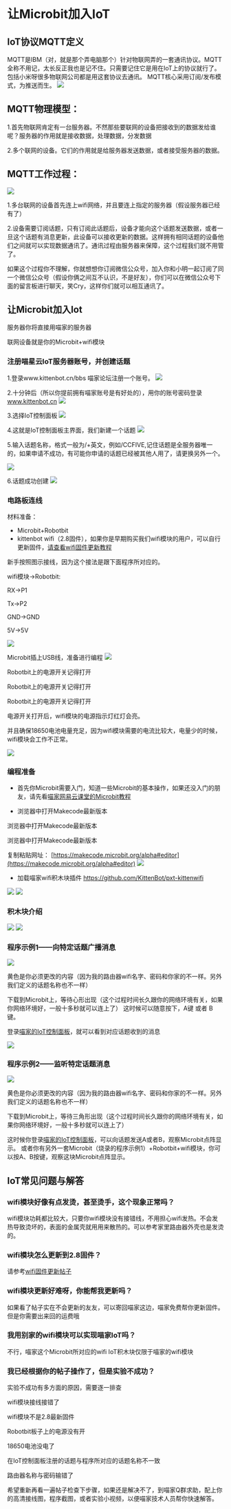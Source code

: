 # 让Microbit加入IoT

## IoT协议MQTT定义
MQTT是IBM（对，就是那个弄电脑那个）针对物联网弄的一套通讯协议。MQTT全称不用记，太长反正我也是记不住。只需要记住它是用在IoT上的协议就行了。包括小米呀很多物联网公司都是用这套协议去通讯。
MQTT核心采用订阅/发布模式，为推送而生。
![](./images/Microbit_IoT00.png)

## MQTT物理模型：

1.首先物联网肯定有一台服务器。不然那些要联网的设备把接收到的数据发给谁呢？服务器的作用就是接收数据，处理数据，分发数据

2.多个联网的设备。它们的作用就是给服务器发送数据，或者接受服务器的数据。

## MQTT工作过程：
![](./images/Microbit_IoT15.png)

1.多台联网的设备首先连上wifi网络，并且要连上指定的服务器（假设服务器已经有了）

2.设备需要订阅话题，只有订阅此话题后，设备才能向这个话题发送数据，或者一旦这个话题有消息更新，此设备可以接收更新的数据。这样拥有相同话题的设备他们之间就可以实现数据通讯了。通讯过程由服务器来保障，这个过程我们就不用管了。

如果这个过程你不理解，你就想想你订阅微信公众号，加入你和小明一起订阅了同一个微信公众号（假设你俩之间互不认识，不是好友），你们可以在微信公众号下面的留言板进行聊天，笑Cry，这样你们就可以相互通讯了。

## 让Microbit加入Iot

服务器你将直接用喵家的服务器

联网设备就是你的Microbit+wifi模块

### 注册喵星云IoT服务器账号，并创建话题

1.登录www.kittenbot.cn/bbs 喵家论坛注册一个账号。
![](./images/Microbit_IoT01.png)

2.十分钟后（所以你提前拥有喵家账号是有好处的），用你的账号密码登录
www.kittenbot.cn
![](./images/Microbit_IoT02.png)

3.选择IoT控制面板
![](./images/Microbit_IoT03.png)

4.这就是IoT控制面板主界面，我们新建一个话题
![](./images/Microbit_IoT04.png)

5.输入话题名称，格式一般为/+英文，例如/CCFIVE,记住话题是全服务器唯一的，如果申请不成功，有可能你申请的话题已经被其他人用了，请更换另外一个。

![](./images/Microbit_IoT05.png)

6.话题成功创建
![](./images/Microbit_IoT06.png)

### 电路板连线

材料准备：

- Microbit+Robotbit
- kittenbot wifi（2.8固件），如果你是早期购买我们wifi模块的用户，可以自行更新固件，[请查看wifi固件更新教程](http://learn.kittenbot.cn/zh_CN/latest/electronics/wifi.html)

新手按照图示接线，因为这个接法是跟下面程序所对应的。

wifi模块->Robotbit:

RX->P1

Tx->P2

GND->GND

5V->5V


![](./images/Microbit01.png)

Microbit插上USB线，准备进行编程
![](./images/Microbit02.png)

Robotbit上的电源开关记得打开

Robotbit上的电源开关记得打开

Robotbit上的电源开关记得打开

电源开关打开后，wifi模块的电源指示灯红灯会亮。

并且确保18650电池电量充足，因为wifi模块需要的电流比较大，电量少的时候，wifi模块会工作不正常。

![](./images/Microbit03.png)

### 编程准备


- 首先你Microbit需要入门，知道一些Microbit的基本操作，如果还没入门的朋友，请先看[喵家网易云课堂的Microbit教程](https://study.163.com/course/courseMain.htm?courseId=1005485001&share=2&shareId=400000000501010)



- 浏览器中打开Makecode最新版本

浏览器中打开Makecode最新版本

浏览器中打开Makecode最新版本

复制粘贴网址：
[https://makecode.microbit.org/alpha#editor](https://makecode.microbit.org/alpha#editor)
![](./images/Microbit_IoT07.png)




- 加载喵家wifi积木块插件
https://github.com/KittenBot/pxt-kittenwifi


![](./images/Microbit_IoT08.png)
![](./images/Microbit_IoT09.png)

### 积木块介绍

![](./images/Microbit_IoT10.png)
![](./images/Microbit_IoT11.png)

### 程序示例1——向特定话题广播消息
![](./images/Microbit_IoT13.png)

黄色是你必须更改的内容（因为我的路由器wifi名字、密码和你家的不一样。另外我们定义的话题名称也不一样）

下载到Microbit上，等待心形出现（这个过程时间长久跟你的网络环境有关，如果你网络环境好，一般十多秒就可以连上了）
这时候可以随意按下，A键 或者 B键。

登录[喵家的IoT控制面板](http://www.kittenbot.cn/vvv/#/dashboard)，就可以看到对应话题收到的消息

![](./images/Microbit_IoT12.png)

### 程序示例2——监听特定话题消息
![](./images/Microbit_IoT14.png)

黄色是你必须更改的内容（因为我的路由器wifi名字、密码和你家的不一样。另外我们定义的话题名称也不一样）

下载到Microbit上，等待三角形出现（这个过程时间长久跟你的网络环境有关，如果你网络环境好，一般十多秒就可以连上了）

这时候你登录[喵家的IoT控制面板](http://www.kittenbot.cn/vvv/#/dashboard)，可以向话题发送A或者B，观察Microbit点阵显示。
或者你有另外一套Microbit（烧录的程序示例1）+Robotbit+wifi模块，你可以按A、B按键，观察这块Microbit点阵显示。

## IoT常见问题与解答

### wifi模块好像有点发烫，甚至烫手，这个现象正常吗？

wifi模块功耗都比较大，只要你wifi模块没有接错线，不用担心wifi发热。不会发热导致烫坏的，表面的金属壳就用用来散热的。可以参考家里路由器外壳也是发烫的。

### wifi模块怎么更新到2.8固件？

请参考[wifi固件更新帖子](http://learn.kittenbot.cn/zh_CN/latest/electronics/wifi.html)

### wifi模块更新好难呀，你能帮我更新吗？

如果看了帖子实在不会更新的友友，可以寄回喵家这边，喵家免费帮你更新固件。但是你需要出来回的运费哦

### 我用别家的wifi模块可以实现喵家IoT吗？

不行，喵家这个Microbit所对应的wifi IoT积木块仅限于喵家的wifi模块

### 我已经根据你的帖子操作了，但是实验不成功？

实验不成功有多方面的原因，需要逐一排查

wifi模块接线接错了

wifi模块不是2.8最新固件

Robotbit板子上的电源没有开

18650电池没电了

在IoT控制面板注册的话题与程序所对应的话题名称不一致

路由器名称与密码输错了

希望重新再看一遍帖子检查下步骤，如果还是解决不了，到喵家Q群求助，配上你的高清接线图，程序截图，或者实验小视频，以便喵家技术人员帮你快速解答。


